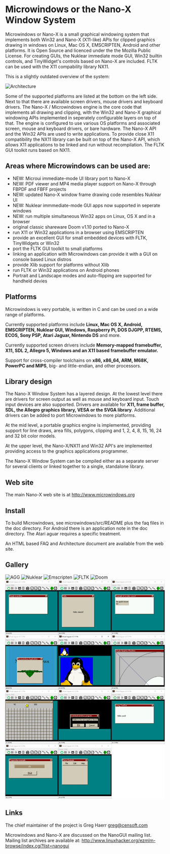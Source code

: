 # Microwindows or the Nano-X Window System

Microwindows or Nano-X is a small graphical windowing system that implements
both Win32 and Nano-X (X11-like) APIs for clipped graphics drawing in windows
on Linux, Mac OS X, EMSCRIPTEN, Android and other platforms. It is
Open Source and licenced under the the Mozilla Public License.
For creating GUIs, the Nuklear immediate mode GUI, Win32 builtin controls,
and TinyWidget's controls based on Nano-X are included.
FLTK can be used with the X11 compability library NX11.

This is a slightly outdated overview of the system:

![Architecture](/screenshots/Architecture-Microwindows.png)

Some of the supported platforms are listed at the bottom on the left side. Next to
that there are available screen drivers, mouse drivers and keyboard
drivers. The Nano-X / Microwindows engine is the core code that implements
all drawing and clipping, with the Win32 and Nano-X graphical windowing APIs implemented in seperately
configurable layers on top of that. The engine is configured to use various
OS platforms and associated screen, mouse and keyboard drivers, or bare hardware.
The Nano-X API and the Win32 APIs are used to write applications.
To provide close X11 compatibility the NX11 library
can be built on top of the Nano-X API, which allows X11 applications to be linked
and run without recompilation.  The FLTK GUI toolkit runs based on NX11.

## Areas where Microwindows can be used are:

- NEW: Microui immediate-mode UI library port to Nano-X
- NEW: PDF viewer and MP4 media player support on Nano-X through FBPDF and FBFF projects
- NEW: updated Nano-X window frame drawing code resembles Nuklear UI
- NEW: Nuklear immmediate-mode GUI apps now supported in seperate windows
- NEW: run multiple simultaneous Win32 apps on Linux, OS X and in a browser
- original classic shareware Doom v1.10 ported to Nano-X
- run X11 or Win32 applications in a browser using EMSCRIPTEN
- provide an excellent GUI for small embedded devices with FLTK, TinyWidgets or Win32
- port the FLTK GUI toolkit to small platforms
- linking an application with Microwindows can provide it with a GUI 
  on console based Linux distros
- provide Xlib support for platforms without Xlib
- run FLTK or Win32 applications on Android phones
- Portrait and Landscape modes and auto-flipping are supported for handheld devies

## Platforms

Microwindows is very portable, is written in C and can be used on a wide range 
of platforms. 

Currently supported platforms include **Linux, Mac OS X, Android, EMSCRIPTEN,
Nuklear GUI, Windows, Raspberry Pi, DOS DJGPP, RTEMS, ECOS, Sony PSP, Atari Jaguar, Nintendo DS** and more. 

Currently supported screen drivers include **Memory-mapped framebuffer, X11,
SDL 2, Allegro 5, Windows and an X11 based framebuffer emulator.**

Support for cross-compiler toolchains on **x86, x86_64, ARM, M68K, PowerPC and MIPS**,
big- and little-endian, and other processors.

## Library design

The Nano-X Window System has a layered design. At the lowest level there are 
drivers for screen output as well as mouse and keyboard input. Touch input 
devices are also supported. Drivers are available for **X11, frame buffer, 
SDL, the Allegro graphics library, VESA or the SVGA library**. Additional 
drivers can be added to port Microwindows to more platforms.

At the mid level, a portable graphics engine is implemented, providing 
support for line draws, area fills, polygons, clipping and 1, 2, 4, 8, 15, 16, 24 and 32 bit color models. 

At the upper level, the Nano-X/NX11 and Win32 API's are implemented 
providing access to the graphics applications programmer. 

The Nano-X Window System can be compiled either as a separate server for 
several clients or linked together to a single, standalone library.

## Web site

The main Nano-X web site is at <http://www.microwindows.org>

## Install

To build Microwindows, see microwindows/src/README
plus the faq files in the doc directory. For Android there is an
application note in the doc directory. The Atari aguar requires
a specific treatment.

An HTML based FAQ and Architecture document are available from the web site.

## Gallery

![AGG](/screenshots/AGG-Nano-X.png)
![Nuklear](/screenshots/Nuklear-Nano-X.png)
![Emscripten](/screenshots/Emscripten-Microwindows.png)
![FLTK](/screenshots/FLTK1.3.4-NXlib.png)
![Doom](/screenshots/Doom3x.png)
![AJaguar](/screenshots/Microwindows0.94pre_Demos_AtariJaguar.jpg)

## Links

The chief maintainer of the project is Greg Haerr <greg@censoft.com>

Microwindows and Nano-X are discussed on the NanoGUI mailing list. 
Mailing list archives are available at: 
<http://www.linuxhacker.org/ezmlm-browse/index.cgi?list=nanogui>

